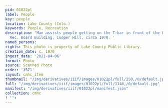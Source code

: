```yaml
---
pid: 01022pl
label: People
key: people
location: Lake County (Colo.)
keywords: People, Recreation
description: 'Man assists people getting on the T-bar in front of the Lake County
  Rec. Board Building, Cooper Hill, circa 1970. '
named_persons: 
rights: This photo is property of Lake County Public Library.
creation_date: c. 1970
ingest_date: '2021-04-06'
format: Photo
source: Scanned Photo
order: '3571'
layout: cmhc_item
thumbnail: "/img/derivatives/iiif/images/01022pl/full/250,/0/default.jpg"
full: "/img/derivatives/iiif/images/01022pl/full/1140,/0/default.jpg"
manifest: "/img/derivatives/iiif/01022pl/manifest.json"
collection: cmhc
! '': 
---
```

